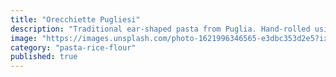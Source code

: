 ```yaml
---
title: "Orecchiette Pugliesi"
description: "Traditional ear-shaped pasta from Puglia. Hand-rolled using durum wheat semolina for authentic texture and flavor."
image: "https://images.unsplash.com/photo-1621996346565-e3dbc353d2e5?ixlib=rb-4.0.3&auto=format&fit=crop&w=800&q=80"
category: "pasta-rice-flour"
published: true
---
```

